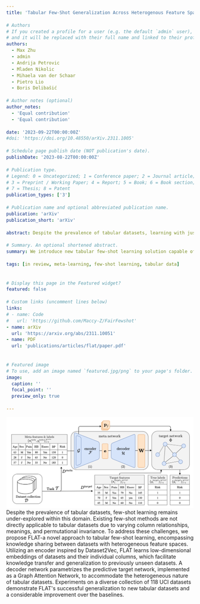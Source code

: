 ```yaml
---
title: 'Tabular Few-Shot Generalization Across Heterogenous Feature Spaces'

# Authors
# If you created a profile for a user (e.g. the default `admin` user), write the username (folder name) here
# and it will be replaced with their full name and linked to their profile.
authors:
  - Max Zhu
  - admin
  - Andrija Petrovic
  - Mladen Nikolic
  - Mihaela van der Schaar
  - Pietro Lio
  - Boris Delibašić

# Author notes (optional)
author_notes:
  - 'Equal contribution'
  - 'Equal contribution'

date: '2023-09-22T00:00:00Z'
#doi: 'https://doi.org/10.48550/arXiv.2311.1005'

# Schedule page publish date (NOT publication's date).
publishDate: '2023-08-22T00:00:00Z'

# Publication type.
# Legend: 0 = Uncategorized; 1 = Conference paper; 2 = Journal article;
# 3 = Preprint / Working Paper; 4 = Report; 5 = Book; 6 = Book section;
# 7 = Thesis; 8 = Patent
publication_types: ['3']

# Publication name and optional abbreviated publication name.
publication: 'arXiv'
publication_short: 'arXiv'

abstract: Despite the prevalence of tabular datasets, learning with just a few labelled examples remains an under-explored area of research. Existing few-shot learning methods are not directly applicable to tabular datasets due to the variation in the relationships between the columns, their underlying meanings, and their permutational invariance. To address these challenges, we propose FLAT—the first solution for the generalized problem of tabular few-shot learning, including the critical aspect of knowledge sharing between datasets with heterogenous sets of columns. Using a Dataset2Vec-inspired encoder, FLAT learns a low-dimensional embedding space of tabular datasets and their individual columns that captures the key characteristics of datasets; this enables knowledge transfer and generalization to previously unseen datasets. Based on the embedding of a new dataset, a decoder network generates the parameters of the predictive target network. To handle the varying number of features, their permutational invariance and structural relationship, we implement the target network as a Graph Attention Network. Using a collection of datasets from the UCI Machine Learning Repository, we demonstrate successful generalization to different tabular datasets and a considerable improvement over existing baselines.

# Summary. An optional shortened abstract.
summary: We introduce new tabular few-shot learning solution capable of knowledge sharing between datasets with heterogenous sets of columns.

tags: [in review, meta-learning, few-shot learning, tabular data]


# Display this page in the Featured widget?
featured: false

# Custom links (uncomment lines below)
links:
# - name: Code
#   url: 'https://github.com/Maccy-Z/FairFewshot'
- name: arXiv
  url: 'https://arxiv.org/abs/2311.10051'
- name: PDF
  url: 'publications/articles/flat/paper.pdf'


# Featured image
# To use, add an image named `featured.jpg/png` to your page's folder.
image:
  caption: ''
  focal_point: ''
  preview_only: true

---
```

![imgage](featured.jpg)
  Despite the prevalence of tabular datasets, few-shot learning remains under-explored within this domain. Existing few-shot methods are not directly applicable to tabular datasets due to varying column relationships, meanings, and permutational invariance. To address these challenges, we propose FLAT-a novel approach to tabular few-shot learning, encompassing knowledge sharing between datasets with heterogeneous feature spaces. Utilizing an encoder inspired by Dataset2Vec, FLAT learns low-dimensional embeddings of datasets and their individual columns, which facilitate knowledge transfer and generalization to previously unseen datasets. A decoder network parametrizes the predictive target network, implemented as a Graph Attention Network, to accommodate the heterogeneous nature of tabular datasets. Experiments on a diverse collection of 118 UCI datasets demonstrate FLAT's successful generalization to new tabular datasets and a considerable improvement over the baselines.

